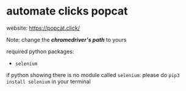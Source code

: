 automate clicks popcat
===

website: https://popcat.click/

Note: change the ***chromedriver's path*** to yours

required python packages:
- `selenium`

if python showing there is no module called `selenium`:
please do `pip3 install selenium` in your terminal
